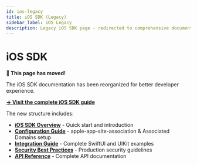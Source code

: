 ```yaml
---
id: ios-legacy
title: iOS SDK (Legacy)
sidebar_label: iOS Legacy
description: Legacy iOS SDK page - redirected to comprehensive documentation
---
```


# iOS SDK

**📍 This page has moved!**

The iOS SDK documentation has been reorganized for better developer experience. 

**[→ Visit the complete iOS SDK guide](/docs/sdks/ios/)**

The new structure includes:
- **[iOS SDK Overview](/docs/sdks/ios/)** - Quick start and introduction
- **[Configuration Guide](/docs/sdks/ios/configuration)** - apple-app-site-association & Associated Domains setup
- **[Integration Guide](/docs/sdks/ios/integration)** - Complete SwiftUI and UIKit examples
- **[Security Best Practices](/docs/sdks/ios/security)** - Production security guidelines
- **[API Reference](/docs/sdks/ios/api-reference)** - Complete API documentation

